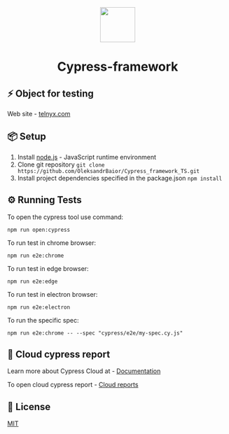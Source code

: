 <div align="center"> 
<img <img src="https://static-00.iconduck.com/assets.00/cypress-icon-2048x2045-rgul477b.png" width="80"/>
 <h1>Cypress-framework</h1>
</div>

## ⚡️ Object for testing
Web site - [telnyx.com](https://telnyx.com/)

##  📦 Setup
1. Install [node.js](https://nodejs.org/en/) - JavaScript runtime environment
2. Clone git repository `git clone https://github.com/OleksandrBaior/Cypress_framework_TS.git`
3. Install project dependencies specified in the package.json `npm install`

## ⚙️ Running Tests

To open the cypress tool use command:

```
npm run open:cypress
```
To run test in chrome browser:
```
npm run e2e:chrome
```
To run test in edge browser:
```
npm run e2e:edge
```
To run test in electron browser:
```
npm run e2e:electron
```
To run the specific spec:
```
npm run e2e:chrome -- --spec "cypress/e2e/my-spec.cy.js"
```
## 📝 Cloud cypress report

Learn more about Cypress Cloud at - [Documentation](https://docs.cypress.io/guides/overview/why-cypress)

To open cloud cypress report - [Cloud reports](https://cloud.cypress.io/projects/7wmxm7/runs?branches=%5B%5D&committers=%5B%5D&flaky=%5B%5D&page=1&status=%5B%5D&tags=%5B%5D&tagsMatch=ANY&timeRange=%7B%22startDate%22%3A%222023-04-27%22%2C%22endDate%22%3A%222024-04-26%22%7D)

## 🔑 License

[MIT](https://github.com/OleksandrBaior/Cypress_framework_TS?tab=MIT-1-ov-file#)


